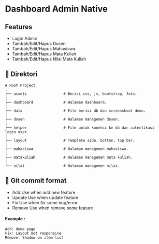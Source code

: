 # Dashboard Admin Native

## Features
*  Login Admin
*  Tambah/Edit/Hapus Dosen
*  Tambah/Edit/Hapus Mahasiswa
*  Tambah/Edit/Hapus Mata Kuliah
*  Tambah/Edit/Hapus Nilai Mata Kuliah

## 📁 Direktori
    # Root Project
    .
    ├── assets                 # Berisi css, js, bootstrap, foto.
    |
    ├── dashboard              # Halaman dashboard.
    |
    ├── data                   # File berisi db dan screenshoot demo.
    |
    ├── dosen                  # Halaman managemen dosen.
    |
    ├── helper                 # File untuk koneksi ke db dan autentikasi login user.
    |
    ├── layout                 # Template side, botton, top bar.
    |
    ├── mahasiswa              # Halaman managemen mahasiswa.
    |
    ├── matakuliah             # Halaman managemen mata kuliah.
    |
    └── nilai                  # Halaman managemen nilai.

## 📁 Git commit format
* Add
Use when add new feature
* Update
Use when update feature
* Fix
Use when fix some bug/error
* Remove
Use when remove some feature
#### Example :
    Add: Home page
    Fix: Layout not responsive
    Remove: Shadow on item list 
